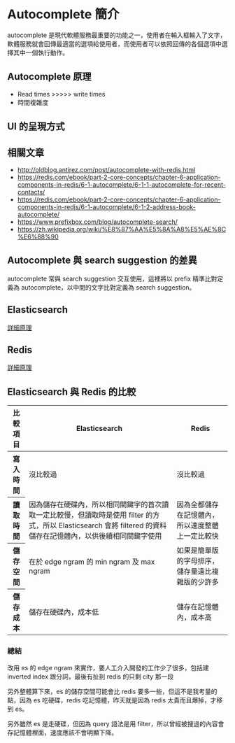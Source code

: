 # Autocomplete 簡介

autocomplete 是現代軟體服務最重要的功能之一，使用者在輸入框輸入了文字，軟體服務就會回傳最適當的選項給使用者，而使用者可以依照回傳的各個選項中選擇其中一個執行動作。

## Autocomplete 原理

* Read times >>>>> write times
* 時間複雜度

## UI 的呈現方式

## 相關文章

* http://oldblog.antirez.com/post/autocomplete-with-redis.html
* https://redis.com/ebook/part-2-core-concepts/chapter-6-application-components-in-redis/6-1-autocomplete/6-1-1-autocomplete-for-recent-contacts/
* https://redis.com/ebook/part-2-core-concepts/chapter-6-application-components-in-redis/6-1-autocomplete/6-1-2-address-book-autocomplete/
* https://www.prefixbox.com/blog/autocomplete-search/
* https://zh.wikipedia.org/wiki/%E8%87%AA%E5%8A%A8%E5%AE%8C%E6%88%90

## Autocomplete 與 search suggestion 的差異

autocomplete 常與 search suggestion 交互使用，這裡將以 prefix 精準比對定義為 autocomplete，以中間的文字比對定義為 search suggestion。

## Elasticsearch

[詳細原理](./elasticsearch.html)

## Redis

[詳細原理](./redis.html)

## Elasticsearch 與 Redis 的比較

<table class="table">
    <thead>
        <tr>
            <th>比較項目</th>
            <th>Elasticsearch</th>
            <th>Redis</th>
        </tr>
    </thead>
    <tbody>
        <tr>
            <th>寫入時間</th>
            <td>沒比較過</td>
            <td>沒比較過</td>
        </tr>
        <tr>
            <th>讀取時間</th>
            <td>因為儲存在硬碟內，所以相同關鍵字的首次讀取一定比較慢，但讀取時是使用 filter 的方式，所以 Elasticsearch 會將 filtered 的資料儲存在記憶體內，以供後續相同關鍵字使用</td>
            <td>因為全都儲存在記憶體內，所以速度整體上一定比較快</td>
        </tr>
        <tr>
            <th>儲存空間</th>
            <td>在於 edge ngram 的 min ngram 及 max ngram</td>
            <td>如果是簡單版的字母排序，儲存量遠比複雜版的少許多</td>
        </tr>
        <tr>
            <th>儲存成本</th>
            <td>儲存在硬碟內，成本低</td>
            <td>儲存在記憶體內，成本高</td>
        </tr>
    </tbody>
</table>

### 總結

改用 es 的 edge ngram 來實作，要人工介入開發的工作少了很多，包括建 inverted index 跟分詞，最後有扯到 redis 的只剩 city 那一段

另外整體算下來，es 的儲存空間可能會比 redis 要多一些，但這不是我考量的點，因為 es 吃硬碟，redis 吃記憶體，昨天就是因為 redis 太貴而且爆掉，才移到 es。

另外雖然 es 是走硬碟，但因為 query 語法是用 filter，所以曾經被搜過的內容會存記憶體裡面，速度應該不會明顯下降。
